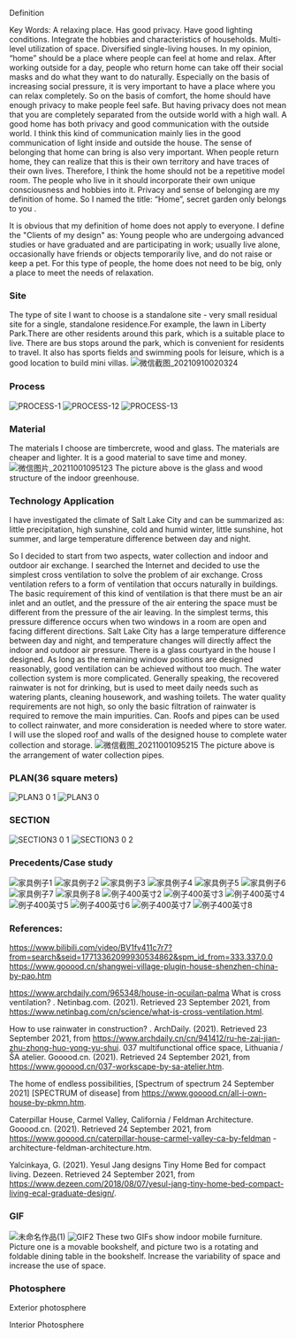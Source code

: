 Definition

Key Words:
A relaxing place.
Has good privacy.
Have good lighting conditions.
Integrate the hobbies and characteristics of households.
Multi-level utilization of space.
Diversified single-living houses.
In my opinion, “home” should be a place where people can feel at home and relax. After working outside for a day, people who return home can take off their social masks and do what they want to do naturally. Especially on the basis of increasing social pressure, it is very important to have a place where you can relax completely. So on the basis of comfort, the home should have enough privacy to make people feel safe. But having privacy does not mean that you are completely separated from the outside world with a high wall. A good home has both privacy and good communication with the outside world. I think this kind of communication mainly lies in the good communication of light inside and outside the house. The sense of belonging that home can bring is also very important. When people return home, they can realize that this is their own territory and have traces of their own lives. Therefore, I think the home should not be a repetitive model room. The people who live in it should incorporate their own unique consciousness and hobbies into it. Privacy and sense of belonging are my definition of home. So I named the title: “Home”, secret garden only belongs to you .

It is obvious that my definition of home does not apply to everyone. I define the "Clients of my design" as: Young people who are undergoing advanced studies or have graduated and are participating in work; usually live alone, occasionally have friends or objects temporarily live, and do not raise or keep a pet. For this type of people, the home does not need to be big, only a place to meet the needs of relaxation.

### Site
The type of site I want to choose is a standalone site - very small residual site for a single, standalone residence.For example, the lawn in Liberty Park.There are other residents around this park, which is a suitable place to live. There are bus stops around the park, which is convenient for residents to travel. It also has sports fields and swimming pools for leisure, which is a good location to build mini villas.
![微信截图_20210910020324](https://user-images.githubusercontent.com/90564579/135553062-c9c8f205-cf87-4b60-9779-e3f733e53fa3.png)
### Process
![PROCESS-1](https://user-images.githubusercontent.com/90564579/135553203-0e2df12f-5548-4524-b0db-a11d22b79479.jpg)
![PROCESS-12](https://user-images.githubusercontent.com/90564579/135553211-900c3b4f-2c19-4650-85a1-7dbd417b645a.jpg)
![PROCESS-13](https://user-images.githubusercontent.com/90564579/135553215-1c87d231-a29f-471b-8ac1-f7c5146acd63.jpg)
### Material
The materials I choose are timbercrete, wood and glass. The materials are cheaper and lighter. It is a good material to save time and money.
![微信图片_20211001095123](https://user-images.githubusercontent.com/90564579/135553593-c9dc1b9c-ce20-431b-b062-abf698962c31.jpg)
The picture above is the glass and wood structure of the indoor greenhouse.
### Technology Application
I have investigated the climate of Salt Lake City and can be summarized as: little precipitation, high sunshine, cold and humid winter, little sunshine, hot summer, and large temperature difference between day and night.

So I decided to start from two aspects, water collection and indoor and outdoor air exchange. I searched the Internet and decided to use the simplest cross ventilation to solve the problem of air exchange. Cross ventilation refers to a form of ventilation that occurs naturally in buildings. The basic requirement of this kind of ventilation is that there must be an air inlet and an outlet, and the pressure of the air entering the space must be different from the pressure of the air leaving. In the simplest terms, this pressure difference occurs when two windows in a room are open and facing different directions. Salt Lake City has a large temperature difference between day and night, and temperature changes will directly affect the indoor and outdoor air pressure. There is a glass courtyard in the house I designed. As long as the remaining window positions are designed reasonably, good ventilation can be achieved without too much. The water collection system is more complicated. Generally speaking, the recovered rainwater is not for drinking, but is used to meet daily needs such as watering plants, cleaning housework, and washing toilets. The water quality requirements are not high, so only the basic filtration of rainwater is required to remove the main impurities. Can. Roofs and pipes can be used to collect rainwater, and more consideration is needed where to store water. I will use the sloped roof and walls of the designed house to complete water collection and storage.
![微信截图_20211001095215](https://user-images.githubusercontent.com/90564579/135553750-133f2785-9136-47a3-9e40-13d1cb301719.png)
The picture above is the arrangement of water collection pipes.
### PLAN(36 square meters) 
![PLAN3 0 1](https://user-images.githubusercontent.com/90564579/135554020-482c41f4-c3d1-408f-a98f-4125ad29fc12.png)
![PLAN3 0](https://user-images.githubusercontent.com/90564579/135554021-f268495c-cf06-4029-ae8b-086812dc64bb.png)
### SECTION
![SECTION3 0 1](https://user-images.githubusercontent.com/90564579/135554092-a1863dab-7708-4b29-aaca-7049694a440d.png)
![SECTION3 0 2](https://user-images.githubusercontent.com/90564579/135554095-9dd270f5-29fb-4781-bf5d-15d12ab5ca6d.png)
### Precedents/Case study
![家具例子1](https://user-images.githubusercontent.com/90564579/135554203-5b1d35e6-fe8a-41fe-ac60-ef8a0c31cb8b.jpg)
![家具例子2](https://user-images.githubusercontent.com/90564579/135554205-93cfa60f-776a-4ac6-9937-ac53d261f8ef.jpg)
![家具例子3](https://user-images.githubusercontent.com/90564579/135554208-26a4218c-051c-497f-9735-41b946842d71.jpg)
![家具例子4](https://user-images.githubusercontent.com/90564579/135554213-636aac4a-1ec5-4bf7-a4e4-a2c91da03797.jpg)
![家具例子5](https://user-images.githubusercontent.com/90564579/135554216-4a5234a0-38a5-4d16-927e-a3879d4a5e88.jpg)
![家具例子6](https://user-images.githubusercontent.com/90564579/135554218-6035ede5-7b96-4b02-9ea4-1ca4126c7d73.jpg)
![家具例子7](https://user-images.githubusercontent.com/90564579/135554220-ae088002-7c5a-432c-a8e5-cba06f5e3fbd.jpg)
![家具例子8](https://user-images.githubusercontent.com/90564579/135554221-d9ffc91d-aff6-4e9d-9ef0-ed20da1c5ade.jpg)
![例子400英寸2](https://user-images.githubusercontent.com/90564579/135554222-d17fa4fe-b7b3-42b9-8465-1e673605f8d7.jpg)
![例子400英寸3](https://user-images.githubusercontent.com/90564579/135554226-6e56b8ef-d085-49fa-8447-dc13b0664d84.jpg)
![例子400英寸4](https://user-images.githubusercontent.com/90564579/135554229-9f3967b9-474e-4dc0-a8ba-10322ef42e63.jpg)
![例子400英寸5](https://user-images.githubusercontent.com/90564579/135554232-32b4ca8d-52de-45dc-90b6-832ac938d633.jpg)
![例子400英寸6](https://user-images.githubusercontent.com/90564579/135554237-f8f3e62b-04c8-4ae4-9ed8-a7f47670d68d.jpg)
![例子400英寸7](https://user-images.githubusercontent.com/90564579/135554241-1e6bfb15-f470-4a2b-8028-94f583b05656.jpg)
![例子400英寸8](https://user-images.githubusercontent.com/90564579/135554244-679f127e-cb0b-4aff-8316-3d97020da20e.jpg)
### References:
https://www.bilibili.com/video/BV1fv411c7r7?from=search&seid=17713362099930534862&spm_id_from=333.337.0.0 https://www.gooood.cn/shangwei-village-plugin-house-shenzhen-china-by-pao.htm

https://www.archdaily.com/965348/house-in-ocuilan-palma
What is cross ventilation? . Netinbag.com. (2021). Retrieved 23 September 2021, from https://www.netinbag.com/cn/science/what-is-cross-ventilation.html.

How to use rainwater in construction? . ArchDaily. (2021). Retrieved 23 September 2021, from https://www.archdaily.cn/cn/941412/ru-he-zai-jian-zhu-zhong-huo-yong-yu-shui.
037 multifunctional office space, Lithuania / ŠA atelier. Gooood.cn. (2021). Retrieved 24 September 2021, from https://www.gooood.cn/037-workscape-by-sa-atelier.htm.

The home of endless possibilities, [Spectrum of spectrum 24 September 2021] [SPECTRUM of disease] from https://www.gooood.cn/all-i-own-house-by-pkmn.htm.

Caterpillar House, Carmel Valley, California / Feldman Architecture. Gooood.cn. (2021). Retrieved 24 September 2021, from https://www.gooood.cn/caterpillar-house-carmel-valley-ca-by-feldman -architecture-feldman-architecture.htm.

Yalcinkaya, G. (2021). Yesul Jang designs Tiny Home Bed for compact living. Dezeen. Retrieved 24 September 2021, from https://www.dezeen.com/2018/08/07/yesul-jang-tiny-home-bed-compact-living-ecal-graduate-design/.
### GIF
![未命名作品(1)](https://user-images.githubusercontent.com/90564579/135555544-0b2f0687-a7a9-4920-9ad0-7dd159b2095f.gif)
![GIF2](https://user-images.githubusercontent.com/90564579/135556606-b2e57e8c-22cf-4007-944d-118c679aa4cb.gif)
These two GIFs show indoor mobile furniture. Picture one is a movable bookshelf, and picture two is a rotating and foldable dining table in the bookshelf. Increase the variability of space and increase the use of space.
### Photosphere
Exterior photosphere

Interior Photosphere
